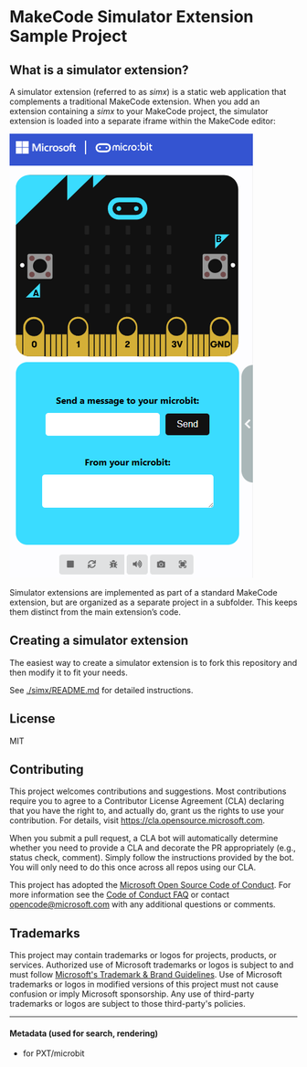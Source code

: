 # MakeCode Simulator Extension Sample Project

## What is a simulator extension?

A simulator extension (referred to as _simx_) is a static web application that complements a traditional MakeCode extension. When you add an extension containing a _simx_ to your MakeCode project, the simulator extension is loaded into a separate iframe within the MakeCode editor:

![simx screenshot](./assets/screenshot-1.png)

Simulator extensions are implemented as part of a standard MakeCode extension, but are organized as a separate project in a subfolder. This keeps them distinct from the main extension’s code.

## Creating a simulator extension

The easiest way to create a simulator extension is to fork this repository and then modify it to fit your needs.

See [./simx/README.md](./simx/README.md) for detailed instructions.

## License

MIT

## Contributing

This project welcomes contributions and suggestions. Most contributions require you to agree to a
Contributor License Agreement (CLA) declaring that you have the right to, and actually do, grant us
the rights to use your contribution. For details, visit https://cla.opensource.microsoft.com.

When you submit a pull request, a CLA bot will automatically determine whether you need to provide
a CLA and decorate the PR appropriately (e.g., status check, comment). Simply follow the instructions
provided by the bot. You will only need to do this once across all repos using our CLA.

This project has adopted the [Microsoft Open Source Code of Conduct](https://opensource.microsoft.com/codeofconduct/).
For more information see the [Code of Conduct FAQ](https://opensource.microsoft.com/codeofconduct/faq/) or
contact [opencode@microsoft.com](mailto:opencode@microsoft.com) with any additional questions or comments.

## Trademarks

This project may contain trademarks or logos for projects, products, or services. Authorized use of Microsoft
trademarks or logos is subject to and must follow
[Microsoft's Trademark & Brand Guidelines](https://www.microsoft.com/en-us/legal/intellectualproperty/trademarks/usage/general).
Use of Microsoft trademarks or logos in modified versions of this project must not cause confusion or imply Microsoft sponsorship.
Any use of third-party trademarks or logos are subject to those third-party's policies.

---

#### Metadata (used for search, rendering)

* for PXT/microbit
<script src="https://makecode.com/gh-pages-embed.js"></script><script>makeCodeRender("{{ site.makecode.home_url }}", "{{ site.github.owner_name }}/{{ site.github.repository_name }}");</script>
